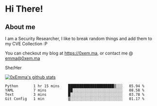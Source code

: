 # Hi There!

## About me
I am a Security Researcher, I like to break random things and add them to my CVE Collection :P 

You can checkout my blog at https://0xem.ma, or contact me @ [emma@0xem.ma](mailto:emma@0xem.ma)

She/Her

[![0xEmma's github stats](https://github-readme-stats.vercel.app/api?username=0xEmma&count_private=true&show_icons=true&theme=dark)](https://github.com/0xEmma)
<!--START_SECTION:waka-->
```text
Python       1 hr 15 mins    █████████████████████▒░░░   85.94 % 
YAML         7 mins          ██░░░░░░░░░░░░░░░░░░░░░░░   08.58 % 
Text         3 mins          █░░░░░░░░░░░░░░░░░░░░░░░░   03.78 % 
Git Config   1 min           ▒░░░░░░░░░░░░░░░░░░░░░░░░   01.17 % 
```
<!--END_SECTION:waka-->
